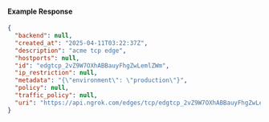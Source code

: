 <!-- Code generated for API Clients. DO NOT EDIT. -->
#### Example Response
```json
{
  "backend": null,
  "created_at": "2025-04-11T03:22:37Z",
  "description": "acme tcp edge",
  "hostports": null,
  "id": "edgtcp_2vZ9W7OXhABBauyFhgZwLemlZWm",
  "ip_restriction": null,
  "metadata": "{\"environment\": \"production\"}",
  "policy": null,
  "traffic_policy": null,
  "uri": "https://api.ngrok.com/edges/tcp/edgtcp_2vZ9W7OXhABBauyFhgZwLemlZWm"
}
